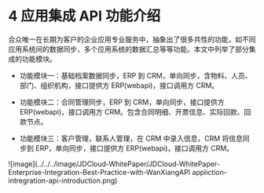 # 4	应用集成 API 功能介绍

合众唯一在长期为客户的企业应用专业服务中，抽象出了很多共性的功能，如不同应用系统间的数据同步，多个应用系统的数据汇总等等功能。本文中列举了部分集成的功能模块。 

- 功能模块一：基础档案数据同步，ERP 到 CRM，单向同步，含物料、人员、部门、组织机构，接口提供方 ERP(webapi)，接口调用方 CRM。 

- 功能模块二：合同管理同步，ERP 到 CRM，单向同步，接口提供方 ERP(webapi)，接口调用方 CRM。包含合同明细、开票信息、实际回款、回款节点。 

- 功能模块三：客户管理，联系人管理，在 CRM 中录入信息，CRM 将信息同步到 ERP，单向同步，接口提供方 ERP(webapi)，接口调用方 CRM。 

![image](../../../image/JDCloud-WhitePaper/JDCloud-WhitePaper-Enterprise-Integration-Best-Practice-with-WanXiangAPI appliction-intregration-api-introduction.png)
